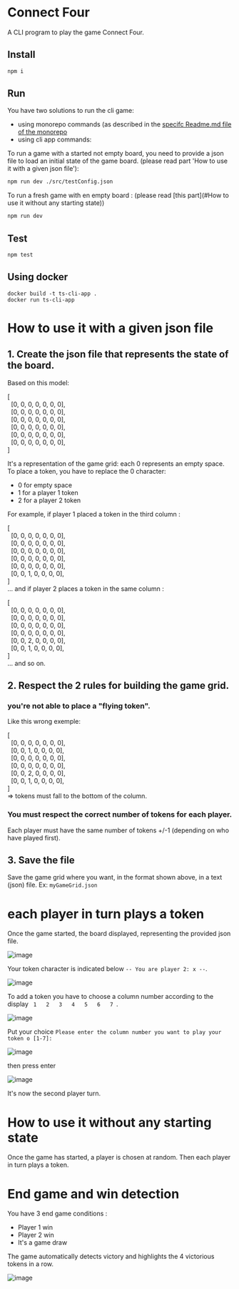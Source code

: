 # Connect Four

A CLI program to play the game Connect Four.

## Install

```bash
npm i
```

## Run

You have two solutions to run the cli game:

- using monorepo commands (as described in the [specifc Readme.md file of the monorepo](../../Readme.md)
- using cli app commands:

To run a game with a started not empty board, you need to provide a json file to load an initial state of the game board. (please read part 'How to use it with a given json file'):

```bash
npm run dev ./src/testConfig.json
```

To run a fresh game with en empty board : (please read [this part](#How to use it without any starting state))

```bash
npm run dev
```

## Test

```bash
npm test
```

## Using docker

```bach
docker build -t ts-cli-app .
docker run ts-cli-app
```

# How to use it with a given json file

## 1. Create the json file that represents the state of the board.

Based on this model:

[  
  [0, 0, 0, 0, 0, 0, 0],  
  [0, 0, 0, 0, 0, 0, 0],  
  [0, 0, 0, 0, 0, 0, 0],  
  [0, 0, 0, 0, 0, 0, 0],  
  [0, 0, 0, 0, 0, 0, 0],  
  [0, 0, 0, 0, 0, 0, 0],  
]

It's a representation of the game grid: each 0 represents an empty space. To place a token, you have to replace the 0 character:

- 0 for empty space
- 1 for a player 1 token
- 2 for a player 2 token

For example, if player 1 placed a token in the third column :

[  
  [0, 0, 0, 0, 0, 0, 0],  
  [0, 0, 0, 0, 0, 0, 0],  
  [0, 0, 0, 0, 0, 0, 0],  
  [0, 0, 0, 0, 0, 0, 0],  
  [0, 0, 0, 0, 0, 0, 0],  
  [0, 0, 1, 0, 0, 0, 0],  
]  
... and if player 2 places a token in the same column :

[  
  [0, 0, 0, 0, 0, 0, 0],  
  [0, 0, 0, 0, 0, 0, 0],  
  [0, 0, 0, 0, 0, 0, 0],  
  [0, 0, 0, 0, 0, 0, 0],  
  [0, 0, 2, 0, 0, 0, 0],  
  [0, 0, 1, 0, 0, 0, 0],  
]  
... and so on.

## 2. Respect the 2 rules for building the game grid.

### you're not able to place a "flying token".

Like this wrong exemple:

[  
   [0, 0, 0, 0, 0, 0, 0],  
   [0, 0, 1, 0, 0, 0, 0],  
   [0, 0, 0, 0, 0, 0, 0],  
   [0, 0, 0, 0, 0, 0, 0],  
   [0, 0, 2, 0, 0, 0, 0],  
   [0, 0, 1, 0, 0, 0, 0],  
 ]  
 => tokens must fall to the bottom of the column.

### You must respect the correct number of tokens for each player.

Each player must have the same number of tokens +/-1 (depending on who have played first).

## 3. Save the file

Save the game grid where you want, in the format shown above, in a text (json) file.
Ex: `myGameGrid.json`

# each player in turn plays a token

Once the game started, the board displayed, representing the provided json file.

![image](https://github.com/user-attachments/assets/65182e94-1e5d-412d-942e-1e1cc8a9ceb9)

Your token character is indicated below `-- You are player 2: x --`.

![image](https://github.com/user-attachments/assets/25fe91eb-c74f-4234-b151-1d8180b2f15c)

To add a token you have to choose a column number according to the display `  1   2   3   4   5   6   7  `.

![image](https://github.com/user-attachments/assets/a524a759-e02a-44d6-b4cc-ee9584309832)

Put your choice `Please enter the column number you want to play your token o [1-7]: `

![image](https://github.com/user-attachments/assets/3a60862a-46ba-414d-abfd-8038e1bb1a12)

then press enter

![image](https://github.com/user-attachments/assets/52a567ac-5714-4054-8881-9a7b8d639ba8)

It's now the second player turn.

# How to use it without any starting state

Once the game has started, a player is chosen at random. Then each player in turn plays a token.

# End game and win detection

You have 3 end game conditions :

- Player 1 win
- Player 2 win
- It's a game draw

The game automatically detects victory and highlights the 4 victorious tokens in a row.

![image](https://github.com/user-attachments/assets/861c03a5-841f-4621-b467-ae67c87718f7)
